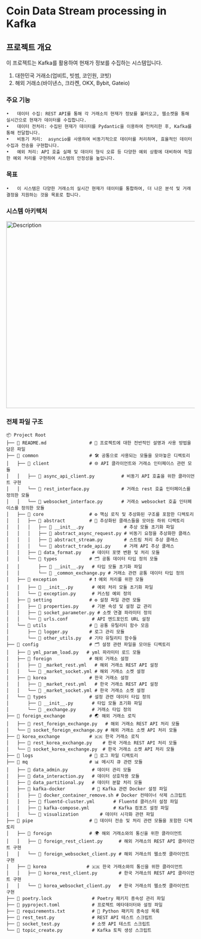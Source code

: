 # Coin Data Stream processing in Kafka


## 프로젝트 개요

이 프로젝트는 Kafka를 활용하여 현재가 정보를 수집하는 시스템입니다.
1. 대한민국 거래소(업비트, 빗썸, 코인원, 코빗)
2. 해외 거래소(바이낸스, 크라켄, OKX, Bybit, Gateio) 

### 주요 기능

	•	데이터 수집: REST API를 통해 각 거래소의 현재가 정보를 불러오고, 웹소켓을 통해 실시간으로 현재가 데이터를 수집합니다.
	•	데이터 전처리: 수집된 현재가 데이터를 Pydantic을 이용하여 전처리한 후, Kafka를 통해 전달합니다.
	•	비동기 처리:  asyncio를 사용하여 비동기적으로 데이터를 처리하며, 효율적인 데이터 수집과 전송을 구현합니다.
	•	예외 처리: API 호출 실패 및 데이터 형식 오류 등 다양한 예외 상황에 대비하여 적절한 예외 처리를 구현하여 시스템의 안정성을 높입니다.
    
### 목표
	•	이 시스템은 다양한 거래소의 실시간 현재가 데이터를 통합하여, 더 나은 분석 및 거래 결정을 지원하는 것을 목표로 합니다.
 

### 시스템 아키텍처 
<img src="https://github.com/user-attachments/assets/414e4ce0-daca-416c-97a2-7b273987bb19" alt="Description" width="800" height="500"/>




### 전체 파일 구조 
```
📦 Project Root
├── 📜 README.md                # 📄 프로젝트에 대한 전반적인 설명과 사용 방법을 담은 파일
├── 📂 common                   # 🛠️ 공통으로 사용되는 모듈을 모아놓은 디렉토리
│   ├── 📂 client               # 🌐 API 클라이언트와 거래소 인터페이스 관련 모듈
│   │   ├── 🐍 async_api_client.py          # 비동기 API 호출을 위한 클라이언트 구현
│   │   └── 🐍 rest_interface.py            # 거래소 rest 호출 인터페이스를 정의한 모듈
│   │   └── 🐍 websocket_interface.py       # 거래소 websocket 호출 인터페이스를 정의한 모듈
│   ├── 📂 core                 # ⚙️ 핵심 로직 및 추상화된 구조를 포함한 디렉토리
│   │   ├── 📂 abstract         # 📝 추상화된 클래스들을 모아둔 하위 디렉토리
│   │   │   ├── 🐍 __init__.py               # 추상 모듈 초기화 파일
│   │   │   ├── 🐍 abstract_async_request.py # 비동기 요청을 추상화한 클래스
│   │   │   ├── 🐍 abstract_stream.py        # 스트림 처리 추상 클래스
│   │   │   └── 🐍 abstract_trade_api.py     # 거래 API 추상 클래스
│   │   ├── 🐍 data_format.py    # 데이터 포맷 변환 및 처리 모듈
│   │   └── 📂 types            # 🗂️ 공통 데이터 타입 정의 모듈
│   │       ├── 🐍 __init__.py   # 타입 모듈 초기화 파일
│   │       └── 🐍 _common_exchange.py # 거래소 관련 공통 데이터 타입 정의
│   ├── 📂 exception            # ❗ 예외 처리를 위한 모듈
│   │   ├── 🐍 __init__.py       # 예외 처리 모듈 초기화 파일
│   │   └── 🐍 exception.py      # 커스텀 예외 정의
│   ├── 📂 setting              # ⚙️ 설정 파일 관련 모듈
│   │   ├── 🐍 properties.py     # 기본 속성 및 설정 값 관리
│   │   ├── 🐍 socket_parameter.py # 소켓 연결 파라미터 정의
│   │   └── 🐍 urls.conf         # API 엔드포인트 URL 설정
│   └── 📂 utils                # 🧰 공통 유틸리티 함수 모음
│       ├── 🐍 logger.py        # 로그 관리 모듈
│       └── 🐍 other_utils.py   # 기타 유틸리티 함수들
├── 📂 config                   # 🗂️ 설정 관련 파일을 모아둔 디렉토리
│   ├── 🐍 yml_param_load.py   # yml 파라미터 로드 모듈
│   ├── 📂 foreign              # 해외 거래소 설정
│   │   ├── 🔧 _market_rest.yml   # 해외 거래소 REST API 설정
│   │   └── 🔧 _market_socket.yml # 해외 거래소 소켓 설정
│   ├── 📂 korea                # 한국 거래소 설정
│   │   ├── 🔧 _market_rest.yml   # 한국 거래소 REST API 설정
│   │   └── 🔧 _market_socket.yml # 한국 거래소 소켓 설정
│   └── 📂 types                # 설정 관련 데이터 타입 정의
│       ├── 🐍 __init__.py       # 타입 모듈 초기화 파일
│       └── 🐍 _exchange.py      # 거래소 타입 정의
├── 📂 foreign_exchange         # 🌏 해외 거래소 로직
│   ├── 🐍 rest_foreign_exchange.py   # 해외 거래소 REST API 처리 모듈
│   └── 🐍 socket_foreign_exchange.py # 해외 거래소 소켓 API 처리 모듈
├── 📂 korea_exchange           # 🇰🇷 한국 거래소 로직
│   ├── 🐍 rest_korea_exchange.py    # 한국 거래소 REST API 처리 모듈
│   └── 🐍 socket_korea_exchange.py  # 한국 거래소 소켓 API 처리 모듈
├── 📂 logs                     # 📝 로그 파일 디렉토리
├── 📂 mq                       # 📊 메시지 큐 관련 모듈
│   ├── 🐍 data_admin.py         # 데이터 관리 모듈
│   ├── 🐍 data_interaction.py   # 데이터 상호작용 모듈
│   ├── 🐍 data_partitional.py   # 데이터 분할 처리 모듈
│   ├── 📂 kafka-docker          # 🐳 Kafka 관련 Docker 설정 파일
│   │   ├── 🐳 docker_container_remove.sh # Docker 컨테이너 삭제 스크립트
│   │   ├── 🐳 fluentd-cluster.yml       # Fluentd 클러스터 설정 파일
│   │   ├── 🐳 kafka-compose.yml         # Kafka 컴포즈 설정 파일
│   │   └── 📂 visualization        # 데이터 시각화 관련 파일
├── 📂 pipe                     # 📡 데이터 전송 및 처리 관련 모듈을 포함한 디렉토리
│   ├── 📂 foreign              # 🌍 해외 거래소와의 통신을 위한 클라이언트
│   │   ├── 🐍 foreign_rest_client.py      # 해외 거래소의 REST API 클라이언트 구현
│   │   └── 🐍 foreign_websocket_client.py # 해외 거래소의 웹소켓 클라이언트 구현
│   ├── 📂 korea               # 🇰🇷 한국 거래소와의 통신을 위한 클라이언트
│   │   ├── 🐍 korea_rest_client.py        # 한국 거래소의 REST API 클라이언트 구현
│   │   └── 🐍 korea_websocket_client.py   # 한국 거래소의 웹소켓 클라이언트 구현
├── 🔧 poetry.lock               # Poetry 패키지 종속성 관리 파일
├── 🔧 pyproject.toml            # 프로젝트 메타데이터와 설정 파일
├── 🔧 requirements.txt          # 📝 Python 패키지 종속성 목록
├── 🐍 rest_test.py              # REST API 테스트 스크립트
├── 🐍 socket_test.py            # 소켓 API 테스트 스크립트
└── 🐍 topic_create.py           # Kafka 토픽 생성 스크립트
 ```
